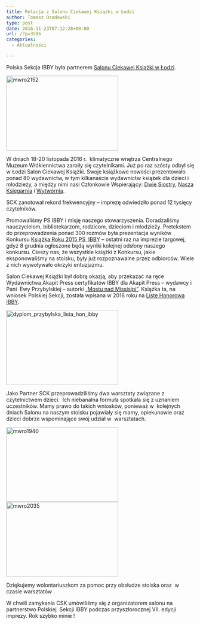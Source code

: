 ```yaml
---
title: Relacja z Salonu Ciekawej Książki w Łodzi
author: Tomasz Osadowski
type: post
date: 2016-11-23T07:12:28+00:00
url: /?p=3596
categories:
  - Aktualności

---
```

Polska Sekcja IBBY była partnerem <a href="https://www.facebook.com/events/643481585822784/" target="_blank">Salonu Ciekawej Książki w Łodzi</a>.

<img class="alignnone size-medium wp-image-3600" src="http://www.ibby.pl/wp-content/uploads/2016/11/MWRO2152-300x200.jpg" alt="mwro2152" width="300" height="200" srcset="http://www.ibby.pl/wp-content/uploads/2016/11/MWRO2152-300x200.jpg 300w, http://www.ibby.pl/wp-content/uploads/2016/11/MWRO2152-150x100.jpg 150w, http://www.ibby.pl/wp-content/uploads/2016/11/MWRO2152.jpg 734w" sizes="(max-width: 300px) 100vw, 300px" />

W dniach 18-20 listopada 2016 r.  klimatyczne wnętrza Centralnego Muzeum Włókiennictwa zaroiły się czytelnikami. Już po raz szósty odbył się w Łodzi Salon Ciekawej Książki. Swoje książkowe nowości prezentowało ponad 80 wydawnictw, w tym kilkanaście wydawnictw książek dla dzieci i młodzieży, a między nimi nasi Członkowie Wspierający: <a href="http://www.wydawnictwodwiesiostry.pl/" target="_blank">Dwie Siostry</a>, <a href="http://nk.pl" target="_blank">Nasza Księgarnia</a> i <a href="http://wytwornia.com" target="_blank">Wytwórnia</a>.

SCK zanotował rekord frekwencyjny – imprezę odwiedziło ponad 12 tysięcy czytelników.

Promowaliśmy PS IBBY i misję naszego stowarzyszenia. Doradzaliśmy nauczycielom, bibliotekarzom, rodzicom, dzieciom i młodzieży. Pretekstem do przeprowadzenia ponad 300 rozmów była prezentacja wyników Konkursu <a href="http://www.ibby.pl/?p=2690" target="_blank">Książka Roku 2015 PS  IBBY</a> &#8211; ostatni raz na imprezie targowej, gdyż 8 grudnia ogłoszone będą wyniki kolejnej odsłony naszego konkursu. Cieszy nas, że wszystkie książki z Konkursu, jakie eksponowaliśmy na stoisku, były już rozpoznawalne przez odbiorców. Wiele z nich wywoływało okrzyki entuzjazmu.

Salon Ciekawej Książki był dobrą okazją, aby przekazać na ręce Wydawnictwa Akapit Press certyfikatów IBBY dla Akapit Press &#8211; wydawcy i  Pani  Ewy Przybylskiej – autorki <a href="http://www.ibby.pl/?page_id=1478" target="_blank">„Mostu nad Missisipi”</a>. Książka ta, na wniosek Polskiej Sekcji, została wpisana w 2016 roku na <a href="http://www.ibby.pl/?p=2791" target="_blank">Listę Honorową IBBY</a>.

<img class="alignnone size-medium wp-image-3597" src="http://www.ibby.pl/wp-content/uploads/2016/11/dyplom_przybylska_lista_hon_ibby-300x200.jpg" alt="dyplom_przybylska_lista_hon_ibby" width="300" height="200" srcset="http://www.ibby.pl/wp-content/uploads/2016/11/dyplom_przybylska_lista_hon_ibby-300x200.jpg 300w, http://www.ibby.pl/wp-content/uploads/2016/11/dyplom_przybylska_lista_hon_ibby-150x100.jpg 150w, http://www.ibby.pl/wp-content/uploads/2016/11/dyplom_przybylska_lista_hon_ibby.jpg 734w" sizes="(max-width: 300px) 100vw, 300px" />

Jako Partner SCK przeprowadziliśmy dwa warsztaty związane z czytelnictwem dzieci.  Ich niebanalna formuła spotkała się z uznaniem uczestników. Mamy prawo do takich wniosków, ponieważ w  kolejnych dniach Salonu na naszym stoisku pojawiały się mamy, opiekunowie oraz dzieci dobrze wspominające swój udział w  warsztatach.

<img class="alignnone size-medium wp-image-3598" src="http://www.ibby.pl/wp-content/uploads/2016/11/MWRO1940-300x200.jpg" alt="mwro1940" width="300" height="200" srcset="http://www.ibby.pl/wp-content/uploads/2016/11/MWRO1940-300x200.jpg 300w, http://www.ibby.pl/wp-content/uploads/2016/11/MWRO1940-150x100.jpg 150w, http://www.ibby.pl/wp-content/uploads/2016/11/MWRO1940.jpg 734w" sizes="(max-width: 300px) 100vw, 300px" /><img class="alignnone size-medium wp-image-3599" src="http://www.ibby.pl/wp-content/uploads/2016/11/MWRO2035-300x200.jpg" alt="mwro2035" width="300" height="200" srcset="http://www.ibby.pl/wp-content/uploads/2016/11/MWRO2035-300x200.jpg 300w, http://www.ibby.pl/wp-content/uploads/2016/11/MWRO2035-150x100.jpg 150w, http://www.ibby.pl/wp-content/uploads/2016/11/MWRO2035.jpg 734w" sizes="(max-width: 300px) 100vw, 300px" />

Dziękujemy wolontariuszkom za pomoc przy obsłudze stoiska oraz  w czasie warsztatów .

W chwili zamykania CSK umówiliśmy się z organizatorem salonu na partnerstwo Polskiej  Sekcji IBBY podczas przyszłorocznej VII. edycji imprezy. Rok szybko minie !

&nbsp;